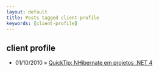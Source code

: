 ```yaml
---
layout: default
title: Posts tagged client-profile
keywords: [client-profile]
---
```

<h2 class="category">client profile</h2>
<ul class="posts">
<li>
<p>
<span class="date">01/10/2010</span> &raquo; 
<a href="/blog/quicktip-nhibernate-em-projetos-net-4">QuickTip: NHibernate em projetos .NET 4</a>
</p>
</li> 
</ul>
